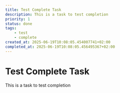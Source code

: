 ```yaml
---
title: Test Complete Task
description: This is a task to test completion
priority: 1
status: done
tags:
    - test
    - complete
created_at: 2025-06-19T10:08:05.454007741+02:00
completed_at: 2025-06-19T10:08:05.456495367+02:00
---
```


# Test Complete Task

This is a task to test completion

